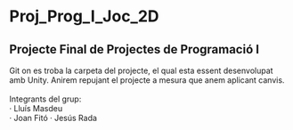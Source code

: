 # Proj_Prog_I_Joc_2D
## Projecte Final de Projectes de Programació I
Git on es troba la carpeta del projecte, el qual esta essent desenvolupat amb Unity. Anirem repujant el projecte a mesura que anem aplicant canvis.</br></br>
Integrants del grup:</br>
    · Lluís Masdeu</br>
    · Joan Fitó
    · Jesús Rada
